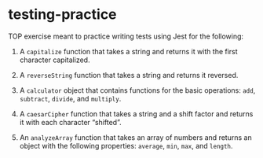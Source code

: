 # testing-practice

TOP exercise meant to practice writing tests using Jest for the following:

1. A `capitalize` function that takes a string and returns it with the first character capitalized.

2. A `reverseString` function that takes a string and returns it reversed.

3. A `calculator` object that contains functions for the basic operations: `add`, `subtract`, `divide`, and `multiply`.

4. A `caesarCipher` function that takes a string and a shift factor and returns it with each character “shifted”.

5. An `analyzeArray` function that takes an array of numbers and returns an object with the following properties: `average`, `min`, `max`, and `length`.